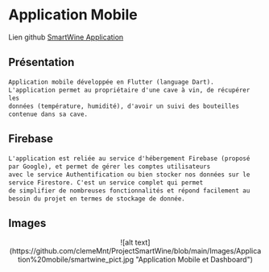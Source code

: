 # Application Mobile 
Lien github [SmartWine Application](https://github.com/touch789/app_smartwine.git)

## Présentation
```
Application mobile développée en Flutter (language Dart). L'application permet au propriétaire d'une cave à vin, de récupérer les 
données (température, humidité), d'avoir un suivi des bouteilles contenue dans sa cave. 

```

## Firebase 
```
L'application est reliée au service d'hébergement Firebase (proposé par Google), et permet de gérer les comptes utilisateurs 
avec le service Authentification ou bien stocker nos données sur le service Firestore. C'est un service complet qui permet
de simplifier de nombreuses fonctionnalités et répond facilement au besoin du projet en termes de stockage de donnée. 
```

## Images
<p align="center">
![alt text](https://github.com/clemeMnt/ProjectSmartWine/blob/main/Images/Application%20mobile/smartwine_pict.jpg "Application Mobile et Dashboard")
</p>

